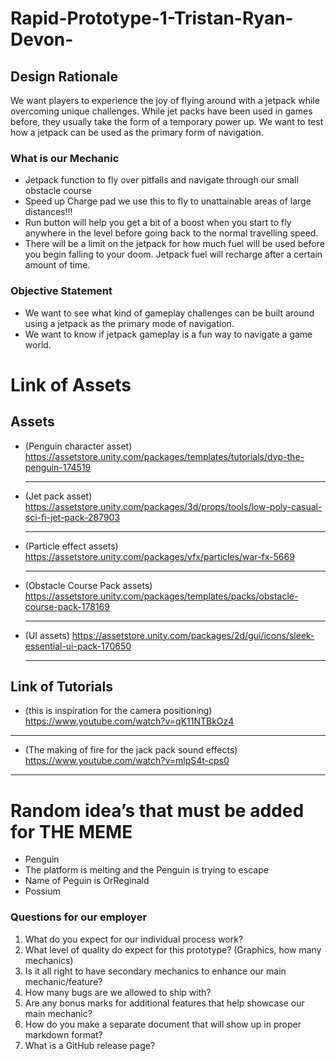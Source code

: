 # Rapid-Prototype-1-Tristan-Ryan-Devon-
## Design Rationale  
We want players to experience the joy of flying around with a jetpack while overcoming unique challenges. While jet packs have been used in games before, they usually take the form of a temporary power up. We want to test how a jetpack can be used as the primary form of navigation.  

### What is our Mechanic
- Jetpack function to fly over pitfalls and navigate through our small obstacle course
- Speed up Charge pad we use this to fly to unattainable areas of large distances!!!
- Run button will help you get a bit of a boost when you start to fly anywhere in the level before going back to the normal travelling speed.
- There will be a limit on the jetpack for how much fuel will be used before you begin falling to your doom. Jetpack fuel will recharge after a certain amount of time.
### Objective Statement
- We want to see what kind of gameplay challenges can be built around using a jetpack as the primary mode of navigation.
- We want to know if jetpack gameplay is a fun way to navigate a game world. 

# Link of Assets
## Assets
- (Penguin character asset) https://assetstore.unity.com/packages/templates/tutorials/dyp-the-penguin-174519
  ___
- (Jet pack asset) https://assetstore.unity.com/packages/3d/props/tools/low-poly-casual-sci-fi-jet-pack-287903
  ___
- (Particle effect assets) https://assetstore.unity.com/packages/vfx/particles/war-fx-5669
  ___
- (Obstacle Course Pack assets) https://assetstore.unity.com/packages/templates/packs/obstacle-course-pack-178169
  ___

- (UI assets) https://assetstore.unity.com/packages/2d/gui/icons/sleek-essential-ui-pack-170650
  ___

## Link of Tutorials
- (this is inspiration for the camera positioning\) https://www.youtube.com/watch?v=qK11NTBkOz4
 ___
- (The making of fire for the jack pack sound effects) https://www.youtube.com/watch?v=mlpS4t-cps0
 ___

# Random idea’s that must be added for THE MEME 

- Penguin
- The platform is melting and the Penguin is trying to escape
- Name of Peguin is OrReginald
- Possium 

### Questions for our employer  
1. What do you expect for our individual process work? 
2. What level of quality do expect for this prototype? (Graphics, how many mechanics) 
3. Is it all right to have secondary mechanics to enhance our main mechanic/feature? 
4. How many bugs are we allowed to ship with? 
5. Are any bonus marks for additional features that help showcase our main mechanic? 
6. How do you make a separate document that will show up in proper markdown format?  
7. What is a GitHub release page? 
